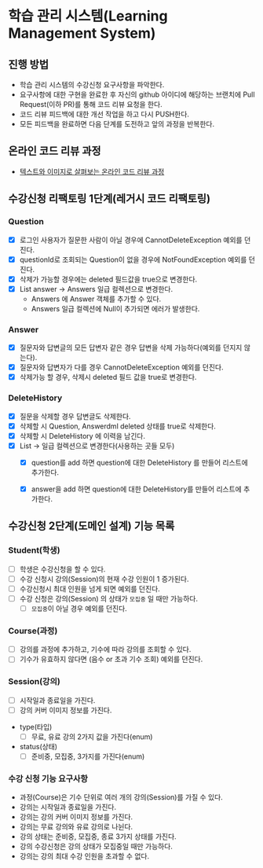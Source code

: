 # 학습 관리 시스템(Learning Management System)
## 진행 방법
* 학습 관리 시스템의 수강신청 요구사항을 파악한다.
* 요구사항에 대한 구현을 완료한 후 자신의 github 아이디에 해당하는 브랜치에 Pull Request(이하 PR)를 통해 코드 리뷰 요청을 한다.
* 코드 리뷰 피드백에 대한 개선 작업을 하고 다시 PUSH한다.
* 모든 피드백을 완료하면 다음 단계를 도전하고 앞의 과정을 반복한다.

## 온라인 코드 리뷰 과정
* [텍스트와 이미지로 살펴보는 온라인 코드 리뷰 과정](https://github.com/next-step/nextstep-docs/tree/master/codereview)

## 수강신청 리팩토링 1단계(레거시 코드 리팩토링)
### Question
  - [x] 로그인 사용자가 질문한 사람이 아닐 경우에 CannotDeleteException 예외를 던진다.
  - [x] questionId로 조회되는 Question이 없을 경우에 NotFoundException 예외를 던진다.
  - [x] 삭제가 가능할 경우에는 deleted 필드값을 true으로 변경한다.
  - [x] List<Answer> answer -> Answers 일급 컬렉션으로 변경한다.
    - Answers 에 Answer 객체를 추가할 수 있다.
    - Answers 일급 컬렉션에 Null이 추가되면 에러가 발생한다. 

### Answer
  - [x] 질문자와 답변글의 모든 답변자 같은 경우 답변을 삭제 가능하다(예외를 던지지 않는다).
  - [x] 질문자와 답변자가 다를 경우 CannotDeleteException 예외를 던진다. 
  - [x] 삭제가능 할 경우, 삭제시 deleted 필드 값을 true로 변경한다.

### DeleteHistory  
  - [x] 질문을 삭제할 경우 답변글도 삭제한다.
  - [x] 삭제할 시 Question, Answerdml deleted 상태를 true로 삭제한다.
  - [x] 삭제할 시 DeleteHistory 에 이력을 남긴다.
  - [x] List<DelieteHistory> -> 일급 컬렉션으로 변경한다(사용하는 곳들 모두)
    - [x] question를 add 하면 question에 대한 DeleteHistory 를 만들어 리스트에 추가한다.
    - [x] answer을 add 하면 question에 대한 DeleteHistory를 만들어 리스트에 추가한다.


## 수강신청 2단계(도메인 설계) 기능 목록
### Student(학생)
- [ ] 학생은 수강신청을 할 수 있다.
- [ ] 수강 신청시 강의(Session)의 현재 수강 인원이 1 증가된다.
- [ ] 수강신청시 최대 인원을 넘게 되면 예외를 던진다.
- [ ] 수강 신청은 강의(Session) 의 상태가 `모집중` 일 때만 가능하다.
  - [ ] `모집중`이 아닐 경우 예외를 던진다.

### Course(과정)
- [ ] 강의를 과정에 추가하고, 기수에 따라 강의를 조회할 수 있다.
- [ ] 기수가 유효하지 않다면 (음수 or 초과 기수 조회) 예외를 던진다.

### Session(강의)
- [ ] 시작일과 종료일을 가진다.
- [ ] 강의 커버 이미지 정보를 가진다.
- type(타입)
  - [ ] 무료, 유료 강의 2가지 값을 가진다(enum)
- status(상태)
  - [ ] 준비중, 모집중, 3가지를 가진다(enum)

### 수강 신청 기능 요구사항
- 과정(Course)은 기수 단위로 여러 개의 강의(Session)를 가질 수 있다.
- 강의는 시작일과 종료일을 가진다.
- 강의는 강의 커버 이미지 정보를 가진다.
- 강의는 무료 강의와 유료 강의로 나뉜다.
- 강의 상태는 준비중, 모집중, 종료 3가지 상태를 가진다.
- 강의 수강신청은 강의 상태가 모집중일 때만 가능하다.
- 강의는 강의 최대 수강 인원을 초과할 수 없다. 